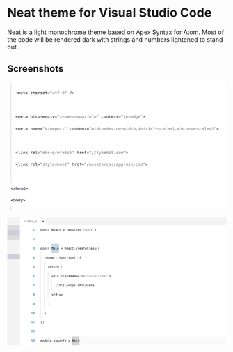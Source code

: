 # Neat theme for Visual Studio Code 
Neat is a light monochrome theme based on Apex Syntax for Atom. Most of the code will be rendered dark with strings and numbers lightened to stand out.

## Screenshots
![Screenshot 2](screenshot-2.png)

![Screenshot](screenshot.png)